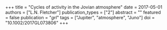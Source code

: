 +++
title = "Cycles of activity in the Jovian atmosphere"
date = 2017-05-01
authors = ["L.N. Fletcher"]
publication_types = ["2"]
abstract = ""
featured = false
publication = "*grl*"
tags = ["Jupiter", "atmosphere", "Juno"]
doi = "10.1002/2017GL073806"
+++

